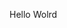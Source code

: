 Hello Wolrd

















































































































































































































































































































































































































































































































































































































































































































































































































































































































































































































































































































































































































































































































































































































































































































































































































































































































































































































































































